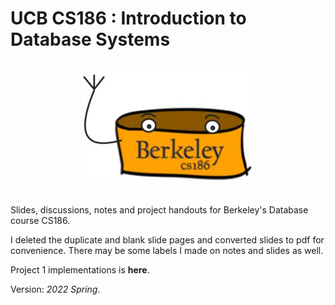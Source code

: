 # UCB CS186 : Introduction to Database Systems

<br>

<div align=center><img src="https://raw.githubusercontent.com/Maizehsu/FigureBed/main/asset/2022/05/13/20220513-152235.jpg"/></div>  

<br>

Slides, discussions, notes and project handouts for Berkeley's Database course CS186. 

I deleted the duplicate and blank slide pages and converted slides to pdf for convenience. There may be some labels I made on notes and slides as well.

Project 1 implementations is **here**.

Version: *2022 Spring*.

